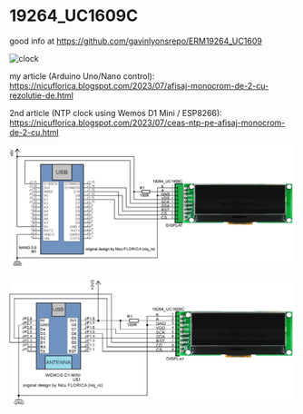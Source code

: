 # 19264_UC1609C
good info at https://github.com/gavinlyonsrepo/ERM19264_UC1609

![clock](https://blogger.googleusercontent.com/img/b/R29vZ2xl/AVvXsEgBk0BcBRV0uj_YX4WBMRRHD-94ShTNYHEOBgkr0zK5KgKsfmQKMieXHsDXQIZPiKhwJBtbLK3cANvU23lDvP6BU5-kaT8vEOEWHwaSV-x3kHPmYbeH6Mzrp4i52eru2DQzFt1n6KrVgjqRPvO4nxJFSBivOKAt96nRm87olJSp21OKBnKKnclA6MdFNevH/w200-h150/NTPclock_ver1_2.jpg)

my article (Arduino Uno/Nano control): https://nicuflorica.blogspot.com/2023/07/afisaj-monocrom-de-2-cu-rezolutie-de.html

2nd article (NTP clock using Wemos D1 Mini / ESP8266): https://nicuflorica.blogspot.com/2023/07/ceas-ntp-pe-afisaj-monocrom-de-2-cu.html

![sch1](https://github.com/tehniq3/19264_UC1609C/blob/main/sch/19264_uc1609c_Nano_sch.png)

![sch2](https://github.com/tehniq3/19264_UC1609C/blob/main/sch/19264_uc1609c_WemosD1_sch.png)
